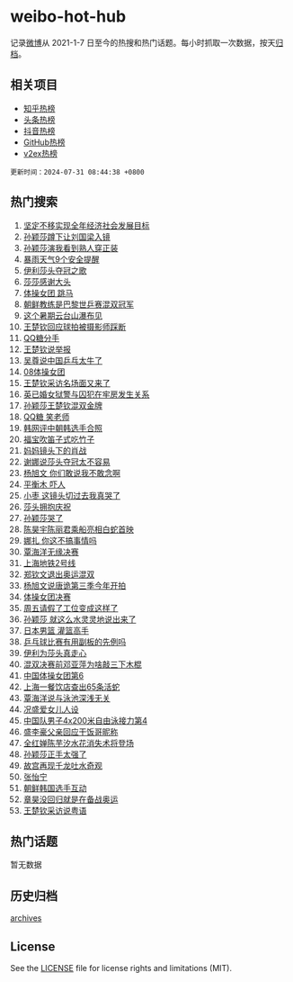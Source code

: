 # weibo-hot-hub

记录[微博](https://www.weibo.com)从 2021-1-7 日至今的热搜和热门话题。每小时抓取一次数据，按天[归档](archives)。

## 相关项目

- [知乎热榜](https://github.com/lonnyzhang423/zhihu-hot-hub)
- [头条热榜](https://github.com/lonnyzhang423/toutiao-hot-hub)
- [抖音热榜](https://github.com/lonnyzhang423/douyin-hot-hub)
- [GitHub热榜](https://github.com/lonnyzhang423/github-hot-hub)
- [v2ex热榜](https://github.com/lonnyzhang423/v2ex-hot-hub)


`更新时间：2024-07-31 08:44:38 +0800`

## 热门搜索

1. [坚定不移实现全年经济社会发展目标](https://m.weibo.cn/search?containerid=100103type%3D1%26t%3D10%26q%3D%23%E5%9D%9A%E5%AE%9A%E4%B8%8D%E7%A7%BB%E5%AE%9E%E7%8E%B0%E5%85%A8%E5%B9%B4%E7%BB%8F%E6%B5%8E%E7%A4%BE%E4%BC%9A%E5%8F%91%E5%B1%95%E7%9B%AE%E6%A0%87%23&stream_entry_id=51&isnewpage=1&extparam=seat%3D1%26pos%3D0%26q%3D%2523%25E5%259D%259A%25E5%25AE%259A%25E4%25B8%258D%25E7%25A7%25BB%25E5%25AE%259E%25E7%258E%25B0%25E5%2585%25A8%25E5%25B9%25B4%25E7%25BB%258F%25E6%25B5%258E%25E7%25A4%25BE%25E4%25BC%259A%25E5%258F%2591%25E5%25B1%2595%25E7%259B%25AE%25E6%25A0%2587%2523%26stream_entry_id%3D51%26dgr%3D0%26c_type%3D51%26filter_type%3Drealtimehot%26cate%3D10103%26display_time%3D1722386677%26pre_seqid%3D17223866770900943808)
1. [孙颖莎蹲下让刘国梁入镜](https://m.weibo.cn/search?containerid=100103type%3D1%26t%3D10%26q%3D%23%E5%AD%99%E9%A2%96%E8%8E%8E%E8%B9%B2%E4%B8%8B%E8%AE%A9%E5%88%98%E5%9B%BD%E6%A2%81%E5%85%A5%E9%95%9C%23&stream_entry_id=31&isnewpage=1&extparam=seat%3D1%26pos%3D0%26q%3D%2523%25E5%25AD%2599%25E9%25A2%2596%25E8%258E%258E%25E8%25B9%25B2%25E4%25B8%258B%25E8%25AE%25A9%25E5%2588%2598%25E5%259B%25BD%25E6%25A2%2581%25E5%2585%25A5%25E9%2595%259C%2523%26c_type%3D31%26realpos%3D1%26cate%3D5001%26band_rank%3D1%26stream_entry_id%3D31%26flag%3D1%26filter_type%3Drealtimehot%26lcate%3D5001%26dgr%3D0%26display_time%3D1722386677%26pre_seqid%3D17223866770900943808)
1. [孙颖莎演我看到熟人穿正装](https://m.weibo.cn/search?containerid=100103type%3D1%26t%3D10%26q%3D%23%E5%AD%99%E9%A2%96%E8%8E%8E%E6%BC%94%E6%88%91%E7%9C%8B%E5%88%B0%E7%86%9F%E4%BA%BA%E7%A9%BF%E6%AD%A3%E8%A3%85%23&stream_entry_id=31&isnewpage=1&extparam=seat%3D1%26pos%3D1%26q%3D%2523%25E5%25AD%2599%25E9%25A2%2596%25E8%258E%258E%25E6%25BC%2594%25E6%2588%2591%25E7%259C%258B%25E5%2588%25B0%25E7%2586%259F%25E4%25BA%25BA%25E7%25A9%25BF%25E6%25AD%25A3%25E8%25A3%2585%2523%26c_type%3D31%26realpos%3D2%26cate%3D5001%26band_rank%3D2%26stream_entry_id%3D31%26flag%3D1%26filter_type%3Drealtimehot%26lcate%3D5001%26dgr%3D0%26display_time%3D1722386677%26pre_seqid%3D17223866770900943808)
1. [暴雨天气9个安全提醒](https://m.weibo.cn/search?containerid=100103type%3D1%26t%3D10%26q%3D%23%E6%9A%B4%E9%9B%A8%E5%A4%A9%E6%B0%949%E4%B8%AA%E5%AE%89%E5%85%A8%E6%8F%90%E9%86%92%23&stream_entry_id=31&isnewpage=1&extparam=seat%3D1%26pos%3D2%26q%3D%2523%25E6%259A%25B4%25E9%259B%25A8%25E5%25A4%25A9%25E6%25B0%25949%25E4%25B8%25AA%25E5%25AE%2589%25E5%2585%25A8%25E6%258F%2590%25E9%2586%2592%2523%26c_type%3D31%26realpos%3D3%26cate%3D5001%26band_rank%3D3%26stream_entry_id%3D31%26flag%3D0%26filter_type%3Drealtimehot%26lcate%3D5001%26dgr%3D0%26display_time%3D1722386677%26pre_seqid%3D17223866770900943808)
1. [伊利莎头夺冠之歌](https://m.weibo.cn/search?containerid=100103type%3D1%26t%3D10%26q%3D%23%E4%BC%8A%E5%88%A9%E8%8E%8E%E5%A4%B4%E5%A4%BA%E5%86%A0%E4%B9%8B%E6%AD%8C%23&stream_entry_id=31&isnewpage=1&extparam=seat%3D1%26pos%3D3%26filter_type%3Drealtimehot%26dgr%3D0%26adid%3D248684%26cate%3D5001%26band_rank%3D4%26q%3D%2523%25E4%25BC%258A%25E5%2588%25A9%25E8%258E%258E%25E5%25A4%25B4%25E5%25A4%25BA%25E5%2586%25A0%25E4%25B9%258B%25E6%25AD%258C%2523%26stream_entry_id%3D31%26topic_ad%3D1%26is_ad_pos%3D1%26lcate%3D5001%26c_type%3D31%26display_time%3D1722386677%26pre_seqid%3D17223866770900943808)
1. [莎莎感谢大头](https://m.weibo.cn/search?containerid=100103type%3D1%26t%3D10%26q%3D%23%E8%8E%8E%E8%8E%8E%E6%84%9F%E8%B0%A2%E5%A4%A7%E5%A4%B4%23&stream_entry_id=31&isnewpage=1&extparam=seat%3D1%26pos%3D4%26q%3D%2523%25E8%258E%258E%25E8%258E%258E%25E6%2584%259F%25E8%25B0%25A2%25E5%25A4%25A7%25E5%25A4%25B4%2523%26c_type%3D31%26realpos%3D4%26cate%3D5001%26band_rank%3D4%26stream_entry_id%3D31%26flag%3D2%26filter_type%3Drealtimehot%26lcate%3D5001%26dgr%3D0%26display_time%3D1722386677%26pre_seqid%3D17223866770900943808)
1. [体操女团 跳马](https://m.weibo.cn/search?containerid=100103type%3D1%26t%3D10%26q%3D%E4%BD%93%E6%93%8D%E5%A5%B3%E5%9B%A2+%E8%B7%B3%E9%A9%AC&stream_entry_id=31&isnewpage=1&extparam=seat%3D1%26pos%3D5%26q%3D%25E4%25BD%2593%25E6%2593%258D%25E5%25A5%25B3%25E5%259B%25A2%2520%25E8%25B7%25B3%25E9%25A9%25AC%26c_type%3D31%26realpos%3D5%26cate%3D5001%26band_rank%3D5%26stream_entry_id%3D31%26flag%3D2%26filter_type%3Drealtimehot%26lcate%3D5001%26dgr%3D0%26display_time%3D1722386677%26pre_seqid%3D17223866770900943808)
1. [朝鲜教练是巴黎世乒赛混双冠军](https://m.weibo.cn/search?containerid=100103type%3D1%26t%3D10%26q%3D%23%E6%9C%9D%E9%B2%9C%E6%95%99%E7%BB%83%E6%98%AF%E5%B7%B4%E9%BB%8E%E4%B8%96%E4%B9%92%E8%B5%9B%E6%B7%B7%E5%8F%8C%E5%86%A0%E5%86%9B%23&stream_entry_id=31&isnewpage=1&extparam=seat%3D1%26pos%3D6%26q%3D%2523%25E6%259C%259D%25E9%25B2%259C%25E6%2595%2599%25E7%25BB%2583%25E6%2598%25AF%25E5%25B7%25B4%25E9%25BB%258E%25E4%25B8%2596%25E4%25B9%2592%25E8%25B5%259B%25E6%25B7%25B7%25E5%258F%258C%25E5%2586%25A0%25E5%2586%259B%2523%26c_type%3D31%26realpos%3D6%26cate%3D5001%26band_rank%3D6%26stream_entry_id%3D31%26flag%3D2%26filter_type%3Drealtimehot%26lcate%3D5001%26dgr%3D0%26display_time%3D1722386677%26pre_seqid%3D17223866770900943808)
1. [这个暑期云台山瀑布见](https://m.weibo.cn/search?containerid=100103type%3D1%26t%3D10%26q%3D%23%E8%BF%99%E4%B8%AA%E6%9A%91%E6%9C%9F%E4%BA%91%E5%8F%B0%E5%B1%B1%E7%80%91%E5%B8%83%E8%A7%81%23&stream_entry_id=31&isnewpage=1&extparam=seat%3D1%26pos%3D7%26filter_type%3Drealtimehot%26dgr%3D0%26adid%3D248626%26cate%3D5001%26band_rank%3D7%26q%3D%2523%25E8%25BF%2599%25E4%25B8%25AA%25E6%259A%2591%25E6%259C%259F%25E4%25BA%2591%25E5%258F%25B0%25E5%25B1%25B1%25E7%2580%2591%25E5%25B8%2583%25E8%25A7%2581%2523%26stream_entry_id%3D31%26topic_ad%3D1%26is_ad_pos%3D1%26lcate%3D5001%26c_type%3D31%26display_time%3D1722386677%26pre_seqid%3D17223866770900943808)
1. [王楚钦回应球拍被摄影师踩断](https://m.weibo.cn/search?containerid=100103type%3D1%26t%3D10%26q%3D%23%E7%8E%8B%E6%A5%9A%E9%92%A6%E5%9B%9E%E5%BA%94%E7%90%83%E6%8B%8D%E8%A2%AB%E6%91%84%E5%BD%B1%E5%B8%88%E8%B8%A9%E6%96%AD%23&stream_entry_id=31&isnewpage=1&extparam=seat%3D1%26pos%3D8%26q%3D%2523%25E7%258E%258B%25E6%25A5%259A%25E9%2592%25A6%25E5%259B%259E%25E5%25BA%2594%25E7%2590%2583%25E6%258B%258D%25E8%25A2%25AB%25E6%2591%2584%25E5%25BD%25B1%25E5%25B8%2588%25E8%25B8%25A9%25E6%2596%25AD%2523%26c_type%3D31%26realpos%3D7%26cate%3D5001%26band_rank%3D7%26stream_entry_id%3D31%26flag%3D2%26filter_type%3Drealtimehot%26lcate%3D5001%26dgr%3D0%26display_time%3D1722386677%26pre_seqid%3D17223866770900943808)
1. [QQ糖分手](https://m.weibo.cn/search?containerid=100103type%3D1%26t%3D10%26q%3DQQ%E7%B3%96%E5%88%86%E6%89%8B&stream_entry_id=31&isnewpage=1&extparam=seat%3D1%26pos%3D9%26q%3DQQ%25E7%25B3%2596%25E5%2588%2586%25E6%2589%258B%26c_type%3D31%26realpos%3D8%26cate%3D5001%26band_rank%3D8%26stream_entry_id%3D31%26flag%3D2%26filter_type%3Drealtimehot%26lcate%3D5001%26dgr%3D0%26display_time%3D1722386677%26pre_seqid%3D17223866770900943808)
1. [王楚钦说举报](https://m.weibo.cn/search?containerid=100103type%3D1%26t%3D10%26q%3D%23%E7%8E%8B%E6%A5%9A%E9%92%A6%E8%AF%B4%E4%B8%BE%E6%8A%A5%23&stream_entry_id=31&isnewpage=1&extparam=seat%3D1%26pos%3D10%26q%3D%2523%25E7%258E%258B%25E6%25A5%259A%25E9%2592%25A6%25E8%25AF%25B4%25E4%25B8%25BE%25E6%258A%25A5%2523%26c_type%3D31%26realpos%3D9%26cate%3D5001%26band_rank%3D9%26stream_entry_id%3D31%26flag%3D2%26filter_type%3Drealtimehot%26lcate%3D5001%26dgr%3D0%26display_time%3D1722386677%26pre_seqid%3D17223866770900943808)
1. [吴尊说中国乒乓太牛了](https://m.weibo.cn/search?containerid=100103type%3D1%26t%3D10%26q%3D%23%E5%90%B4%E5%B0%8A%E8%AF%B4%E4%B8%AD%E5%9B%BD%E4%B9%92%E4%B9%93%E5%A4%AA%E7%89%9B%E4%BA%86%23&stream_entry_id=31&isnewpage=1&extparam=seat%3D1%26pos%3D11%26q%3D%2523%25E5%2590%25B4%25E5%25B0%258A%25E8%25AF%25B4%25E4%25B8%25AD%25E5%259B%25BD%25E4%25B9%2592%25E4%25B9%2593%25E5%25A4%25AA%25E7%2589%259B%25E4%25BA%2586%2523%26c_type%3D31%26realpos%3D10%26cate%3D5001%26band_rank%3D10%26stream_entry_id%3D31%26flag%3D1%26filter_type%3Drealtimehot%26lcate%3D5001%26dgr%3D0%26display_time%3D1722386677%26pre_seqid%3D17223866770900943808)
1. [08体操女团](https://m.weibo.cn/search?containerid=100103type%3D1%26t%3D10%26q%3D%2308%E4%BD%93%E6%93%8D%E5%A5%B3%E5%9B%A2%23&stream_entry_id=31&isnewpage=1&extparam=seat%3D1%26pos%3D12%26q%3D%252308%25E4%25BD%2593%25E6%2593%258D%25E5%25A5%25B3%25E5%259B%25A2%2523%26c_type%3D31%26realpos%3D11%26cate%3D5001%26band_rank%3D11%26stream_entry_id%3D31%26flag%3D1%26filter_type%3Drealtimehot%26lcate%3D5001%26dgr%3D0%26display_time%3D1722386677%26pre_seqid%3D17223866770900943808)
1. [王楚钦采访名场面又来了](https://m.weibo.cn/search?containerid=100103type%3D1%26t%3D10%26q%3D%23%E7%8E%8B%E6%A5%9A%E9%92%A6%E9%87%87%E8%AE%BF%E5%90%8D%E5%9C%BA%E9%9D%A2%E5%8F%88%E6%9D%A5%E4%BA%86%23&stream_entry_id=31&isnewpage=1&extparam=seat%3D1%26pos%3D13%26q%3D%2523%25E7%258E%258B%25E6%25A5%259A%25E9%2592%25A6%25E9%2587%2587%25E8%25AE%25BF%25E5%2590%258D%25E5%259C%25BA%25E9%259D%25A2%25E5%258F%2588%25E6%259D%25A5%25E4%25BA%2586%2523%26c_type%3D31%26realpos%3D12%26cate%3D5001%26band_rank%3D12%26stream_entry_id%3D31%26flag%3D2%26filter_type%3Drealtimehot%26lcate%3D5001%26dgr%3D0%26display_time%3D1722386677%26pre_seqid%3D17223866770900943808)
1. [英已婚女狱警与囚犯在牢房发生关系](https://m.weibo.cn/search?containerid=100103type%3D1%26t%3D10%26q%3D%23%E8%8B%B1%E5%B7%B2%E5%A9%9A%E5%A5%B3%E7%8B%B1%E8%AD%A6%E4%B8%8E%E5%9B%9A%E7%8A%AF%E5%9C%A8%E7%89%A2%E6%88%BF%E5%8F%91%E7%94%9F%E5%85%B3%E7%B3%BB%23&stream_entry_id=31&isnewpage=1&extparam=seat%3D1%26pos%3D14%26q%3D%2523%25E8%258B%25B1%25E5%25B7%25B2%25E5%25A9%259A%25E5%25A5%25B3%25E7%258B%25B1%25E8%25AD%25A6%25E4%25B8%258E%25E5%259B%259A%25E7%258A%25AF%25E5%259C%25A8%25E7%2589%25A2%25E6%2588%25BF%25E5%258F%2591%25E7%2594%259F%25E5%2585%25B3%25E7%25B3%25BB%2523%26c_type%3D31%26realpos%3D13%26cate%3D5001%26band_rank%3D13%26stream_entry_id%3D31%26flag%3D2%26filter_type%3Drealtimehot%26lcate%3D5001%26dgr%3D0%26display_time%3D1722386677%26pre_seqid%3D17223866770900943808)
1. [孙颖莎王楚钦混双金牌](https://m.weibo.cn/search?containerid=100103type%3D1%26t%3D10%26q%3D%23%E5%AD%99%E9%A2%96%E8%8E%8E%E7%8E%8B%E6%A5%9A%E9%92%A6%E6%B7%B7%E5%8F%8C%E9%87%91%E7%89%8C%23&stream_entry_id=31&isnewpage=1&extparam=seat%3D1%26pos%3D15%26q%3D%2523%25E5%25AD%2599%25E9%25A2%2596%25E8%258E%258E%25E7%258E%258B%25E6%25A5%259A%25E9%2592%25A6%25E6%25B7%25B7%25E5%258F%258C%25E9%2587%2591%25E7%2589%258C%2523%26c_type%3D31%26realpos%3D14%26cate%3D5001%26band_rank%3D14%26stream_entry_id%3D31%26flag%3D0%26filter_type%3Drealtimehot%26lcate%3D5001%26dgr%3D0%26display_time%3D1722386677%26pre_seqid%3D17223866770900943808)
1. [QQ糖 笑老师](https://m.weibo.cn/search?containerid=100103type%3D1%26t%3D10%26q%3DQQ%E7%B3%96+%E7%AC%91%E8%80%81%E5%B8%88&stream_entry_id=31&isnewpage=1&extparam=seat%3D1%26pos%3D16%26q%3DQQ%25E7%25B3%2596%2520%25E7%25AC%2591%25E8%2580%2581%25E5%25B8%2588%26c_type%3D31%26realpos%3D15%26cate%3D5001%26band_rank%3D15%26stream_entry_id%3D31%26flag%3D1%26filter_type%3Drealtimehot%26lcate%3D5001%26dgr%3D0%26display_time%3D1722386677%26pre_seqid%3D17223866770900943808)
1. [韩网评中朝韩选手合照](https://m.weibo.cn/search?containerid=100103type%3D1%26t%3D10%26q%3D%E9%9F%A9%E7%BD%91%E8%AF%84%E4%B8%AD%E6%9C%9D%E9%9F%A9%E9%80%89%E6%89%8B%E5%90%88%E7%85%A7&stream_entry_id=31&isnewpage=1&extparam=seat%3D1%26pos%3D17%26q%3D%25E9%259F%25A9%25E7%25BD%2591%25E8%25AF%2584%25E4%25B8%25AD%25E6%259C%259D%25E9%259F%25A9%25E9%2580%2589%25E6%2589%258B%25E5%2590%2588%25E7%2585%25A7%26c_type%3D31%26realpos%3D16%26cate%3D5001%26band_rank%3D16%26stream_entry_id%3D31%26flag%3D1%26filter_type%3Drealtimehot%26lcate%3D5001%26dgr%3D0%26display_time%3D1722386677%26pre_seqid%3D17223866770900943808)
1. [福宝吹笛子式吃竹子](https://m.weibo.cn/search?containerid=100103type%3D1%26t%3D10%26q%3D%23%E7%A6%8F%E5%AE%9D%E5%90%B9%E7%AC%9B%E5%AD%90%E5%BC%8F%E5%90%83%E7%AB%B9%E5%AD%90%23&stream_entry_id=31&isnewpage=1&extparam=seat%3D1%26pos%3D18%26q%3D%2523%25E7%25A6%258F%25E5%25AE%259D%25E5%2590%25B9%25E7%25AC%259B%25E5%25AD%2590%25E5%25BC%258F%25E5%2590%2583%25E7%25AB%25B9%25E5%25AD%2590%2523%26c_type%3D31%26realpos%3D17%26cate%3D5001%26band_rank%3D17%26stream_entry_id%3D31%26flag%3D32768%26filter_type%3Drealtimehot%26lcate%3D5001%26dgr%3D0%26display_time%3D1722386677%26pre_seqid%3D17223866770900943808)
1. [妈妈镜头下的肖战](https://m.weibo.cn/search?containerid=100103type%3D1%26t%3D10%26q%3D%23%E5%A6%88%E5%A6%88%E9%95%9C%E5%A4%B4%E4%B8%8B%E7%9A%84%E8%82%96%E6%88%98%23&stream_entry_id=31&isnewpage=1&extparam=seat%3D1%26pos%3D19%26q%3D%2523%25E5%25A6%2588%25E5%25A6%2588%25E9%2595%259C%25E5%25A4%25B4%25E4%25B8%258B%25E7%259A%2584%25E8%2582%2596%25E6%2588%2598%2523%26c_type%3D31%26realpos%3D18%26cate%3D5001%26band_rank%3D18%26stream_entry_id%3D31%26flag%3D0%26filter_type%3Drealtimehot%26lcate%3D5001%26dgr%3D0%26display_time%3D1722386677%26pre_seqid%3D17223866770900943808)
1. [谢娜说莎头夺冠太不容易](https://m.weibo.cn/search?containerid=100103type%3D1%26t%3D10%26q%3D%23%E8%B0%A2%E5%A8%9C%E8%AF%B4%E8%8E%8E%E5%A4%B4%E5%A4%BA%E5%86%A0%E5%A4%AA%E4%B8%8D%E5%AE%B9%E6%98%93%23&stream_entry_id=31&isnewpage=1&extparam=seat%3D1%26pos%3D20%26q%3D%2523%25E8%25B0%25A2%25E5%25A8%259C%25E8%25AF%25B4%25E8%258E%258E%25E5%25A4%25B4%25E5%25A4%25BA%25E5%2586%25A0%25E5%25A4%25AA%25E4%25B8%258D%25E5%25AE%25B9%25E6%2598%2593%2523%26c_type%3D31%26realpos%3D19%26cate%3D5001%26band_rank%3D19%26stream_entry_id%3D31%26flag%3D0%26filter_type%3Drealtimehot%26lcate%3D5001%26dgr%3D0%26display_time%3D1722386677%26pre_seqid%3D17223866770900943808)
1. [杨旭文 你们敢说我不敢念啊](https://m.weibo.cn/search?containerid=100103type%3D1%26t%3D10%26q%3D%E6%9D%A8%E6%97%AD%E6%96%87+%E4%BD%A0%E4%BB%AC%E6%95%A2%E8%AF%B4%E6%88%91%E4%B8%8D%E6%95%A2%E5%BF%B5%E5%95%8A&stream_entry_id=31&isnewpage=1&extparam=seat%3D1%26pos%3D21%26q%3D%25E6%259D%25A8%25E6%2597%25AD%25E6%2596%2587%2520%25E4%25BD%25A0%25E4%25BB%25AC%25E6%2595%25A2%25E8%25AF%25B4%25E6%2588%2591%25E4%25B8%258D%25E6%2595%25A2%25E5%25BF%25B5%25E5%2595%258A%26c_type%3D31%26realpos%3D20%26cate%3D5001%26band_rank%3D20%26stream_entry_id%3D31%26flag%3D0%26filter_type%3Drealtimehot%26lcate%3D5001%26dgr%3D0%26display_time%3D1722386677%26pre_seqid%3D17223866770900943808)
1. [平衡木 吓人](https://m.weibo.cn/search?containerid=100103type%3D1%26t%3D10%26q%3D%E5%B9%B3%E8%A1%A1%E6%9C%A8+%E5%90%93%E4%BA%BA&stream_entry_id=31&isnewpage=1&extparam=seat%3D1%26pos%3D22%26q%3D%25E5%25B9%25B3%25E8%25A1%25A1%25E6%259C%25A8%2520%25E5%2590%2593%25E4%25BA%25BA%26c_type%3D31%26realpos%3D21%26cate%3D5001%26band_rank%3D21%26stream_entry_id%3D31%26flag%3D2%26filter_type%3Drealtimehot%26lcate%3D5001%26dgr%3D0%26display_time%3D1722386677%26pre_seqid%3D17223866770900943808)
1. [小枣 这镜头切过去我真哭了](https://m.weibo.cn/search?containerid=100103type%3D1%26t%3D10%26q%3D%E5%B0%8F%E6%9E%A3+%E8%BF%99%E9%95%9C%E5%A4%B4%E5%88%87%E8%BF%87%E5%8E%BB%E6%88%91%E7%9C%9F%E5%93%AD%E4%BA%86&stream_entry_id=31&isnewpage=1&extparam=seat%3D1%26pos%3D23%26q%3D%25E5%25B0%258F%25E6%259E%25A3%2520%25E8%25BF%2599%25E9%2595%259C%25E5%25A4%25B4%25E5%2588%2587%25E8%25BF%2587%25E5%258E%25BB%25E6%2588%2591%25E7%259C%259F%25E5%2593%25AD%25E4%25BA%2586%26c_type%3D31%26realpos%3D22%26cate%3D5001%26band_rank%3D22%26stream_entry_id%3D31%26flag%3D0%26filter_type%3Drealtimehot%26lcate%3D5001%26dgr%3D0%26display_time%3D1722386677%26pre_seqid%3D17223866770900943808)
1. [莎头拥抱庆祝](https://m.weibo.cn/search?containerid=100103type%3D1%26t%3D10%26q%3D%E8%8E%8E%E5%A4%B4%E6%8B%A5%E6%8A%B1%E5%BA%86%E7%A5%9D&stream_entry_id=31&isnewpage=1&extparam=seat%3D1%26pos%3D24%26q%3D%25E8%258E%258E%25E5%25A4%25B4%25E6%258B%25A5%25E6%258A%25B1%25E5%25BA%2586%25E7%25A5%259D%26c_type%3D31%26realpos%3D23%26cate%3D5001%26band_rank%3D23%26stream_entry_id%3D31%26flag%3D0%26filter_type%3Drealtimehot%26lcate%3D5001%26dgr%3D0%26display_time%3D1722386677%26pre_seqid%3D17223866770900943808)
1. [孙颖莎哭了](https://m.weibo.cn/search?containerid=100103type%3D1%26t%3D10%26q%3D%23%E5%AD%99%E9%A2%96%E8%8E%8E%E5%93%AD%E4%BA%86%23&stream_entry_id=31&isnewpage=1&extparam=seat%3D1%26pos%3D25%26q%3D%2523%25E5%25AD%2599%25E9%25A2%2596%25E8%258E%258E%25E5%2593%25AD%25E4%25BA%2586%2523%26c_type%3D31%26realpos%3D24%26cate%3D5001%26band_rank%3D24%26stream_entry_id%3D31%26flag%3D0%26filter_type%3Drealtimehot%26lcate%3D5001%26dgr%3D0%26display_time%3D1722386677%26pre_seqid%3D17223866770900943808)
1. [陈昊宇陈丽君乘船亮相白蛇首映](https://m.weibo.cn/search?containerid=100103type%3D1%26t%3D10%26q%3D%23%E9%99%88%E6%98%8A%E5%AE%87%E9%99%88%E4%B8%BD%E5%90%9B%E4%B9%98%E8%88%B9%E4%BA%AE%E7%9B%B8%E7%99%BD%E8%9B%87%E9%A6%96%E6%98%A0%23&stream_entry_id=31&isnewpage=1&extparam=seat%3D1%26pos%3D26%26q%3D%2523%25E9%2599%2588%25E6%2598%258A%25E5%25AE%2587%25E9%2599%2588%25E4%25B8%25BD%25E5%2590%259B%25E4%25B9%2598%25E8%2588%25B9%25E4%25BA%25AE%25E7%259B%25B8%25E7%2599%25BD%25E8%259B%2587%25E9%25A6%2596%25E6%2598%25A0%2523%26c_type%3D31%26realpos%3D25%26cate%3D5001%26band_rank%3D25%26stream_entry_id%3D31%26flag%3D1%26filter_type%3Drealtimehot%26lcate%3D5001%26dgr%3D0%26display_time%3D1722386677%26pre_seqid%3D17223866770900943808)
1. [娜扎 你这不搞事情吗](https://m.weibo.cn/search?containerid=100103type%3D1%26t%3D10%26q%3D%E5%A8%9C%E6%89%8E+%E4%BD%A0%E8%BF%99%E4%B8%8D%E6%90%9E%E4%BA%8B%E6%83%85%E5%90%97&stream_entry_id=31&isnewpage=1&extparam=seat%3D1%26pos%3D27%26q%3D%25E5%25A8%259C%25E6%2589%258E%2520%25E4%25BD%25A0%25E8%25BF%2599%25E4%25B8%258D%25E6%2590%259E%25E4%25BA%258B%25E6%2583%2585%25E5%2590%2597%26c_type%3D31%26realpos%3D26%26cate%3D5001%26band_rank%3D26%26stream_entry_id%3D31%26flag%3D0%26filter_type%3Drealtimehot%26lcate%3D5001%26dgr%3D0%26display_time%3D1722386677%26pre_seqid%3D17223866770900943808)
1. [覃海洋无缘决赛](https://m.weibo.cn/search?containerid=100103type%3D1%26t%3D10%26q%3D%23%E8%A6%83%E6%B5%B7%E6%B4%8B%E6%97%A0%E7%BC%98%E5%86%B3%E8%B5%9B%23&stream_entry_id=31&isnewpage=1&extparam=seat%3D1%26pos%3D28%26q%3D%2523%25E8%25A6%2583%25E6%25B5%25B7%25E6%25B4%258B%25E6%2597%25A0%25E7%25BC%2598%25E5%2586%25B3%25E8%25B5%259B%2523%26c_type%3D31%26realpos%3D27%26cate%3D5001%26band_rank%3D27%26stream_entry_id%3D31%26flag%3D0%26filter_type%3Drealtimehot%26lcate%3D5001%26dgr%3D0%26display_time%3D1722386677%26pre_seqid%3D17223866770900943808)
1. [上海地铁2号线](https://m.weibo.cn/search?containerid=100103type%3D1%26t%3D10%26q%3D%23%E4%B8%8A%E6%B5%B7%E5%9C%B0%E9%93%812%E5%8F%B7%E7%BA%BF%23&stream_entry_id=31&isnewpage=1&extparam=seat%3D1%26pos%3D29%26q%3D%2523%25E4%25B8%258A%25E6%25B5%25B7%25E5%259C%25B0%25E9%2593%25812%25E5%258F%25B7%25E7%25BA%25BF%2523%26c_type%3D31%26realpos%3D28%26cate%3D5001%26band_rank%3D28%26stream_entry_id%3D31%26flag%3D1%26filter_type%3Drealtimehot%26lcate%3D5001%26dgr%3D0%26display_time%3D1722386677%26pre_seqid%3D17223866770900943808)
1. [郑钦文退出奥运混双](https://m.weibo.cn/search?containerid=100103type%3D1%26t%3D10%26q%3D%23%E9%83%91%E9%92%A6%E6%96%87%E9%80%80%E5%87%BA%E5%A5%A5%E8%BF%90%E6%B7%B7%E5%8F%8C%23&stream_entry_id=31&isnewpage=1&extparam=seat%3D1%26pos%3D30%26q%3D%2523%25E9%2583%2591%25E9%2592%25A6%25E6%2596%2587%25E9%2580%2580%25E5%2587%25BA%25E5%25A5%25A5%25E8%25BF%2590%25E6%25B7%25B7%25E5%258F%258C%2523%26c_type%3D31%26realpos%3D29%26cate%3D5001%26band_rank%3D29%26stream_entry_id%3D31%26flag%3D0%26filter_type%3Drealtimehot%26lcate%3D5001%26dgr%3D0%26display_time%3D1722386677%26pre_seqid%3D17223866770900943808)
1. [杨旭文说唐诡第三季今年开拍](https://m.weibo.cn/search?containerid=100103type%3D1%26t%3D10%26q%3D%E6%9D%A8%E6%97%AD%E6%96%87%E8%AF%B4%E5%94%90%E8%AF%A1%E7%AC%AC%E4%B8%89%E5%AD%A3%E4%BB%8A%E5%B9%B4%E5%BC%80%E6%8B%8D&stream_entry_id=31&isnewpage=1&extparam=seat%3D1%26pos%3D31%26q%3D%25E6%259D%25A8%25E6%2597%25AD%25E6%2596%2587%25E8%25AF%25B4%25E5%2594%2590%25E8%25AF%25A1%25E7%25AC%25AC%25E4%25B8%2589%25E5%25AD%25A3%25E4%25BB%258A%25E5%25B9%25B4%25E5%25BC%2580%25E6%258B%258D%26c_type%3D31%26realpos%3D30%26cate%3D5001%26band_rank%3D30%26stream_entry_id%3D31%26flag%3D0%26filter_type%3Drealtimehot%26lcate%3D5001%26dgr%3D0%26display_time%3D1722386677%26pre_seqid%3D17223866770900943808)
1. [体操女团决赛](https://m.weibo.cn/search?containerid=100103type%3D1%26t%3D10%26q%3D%23%E4%BD%93%E6%93%8D%E5%A5%B3%E5%9B%A2%E5%86%B3%E8%B5%9B%23&stream_entry_id=31&isnewpage=1&extparam=seat%3D1%26pos%3D32%26q%3D%2523%25E4%25BD%2593%25E6%2593%258D%25E5%25A5%25B3%25E5%259B%25A2%25E5%2586%25B3%25E8%25B5%259B%2523%26c_type%3D31%26realpos%3D31%26cate%3D5001%26band_rank%3D31%26stream_entry_id%3D31%26flag%3D0%26filter_type%3Drealtimehot%26lcate%3D5001%26dgr%3D0%26display_time%3D1722386677%26pre_seqid%3D17223866770900943808)
1. [周五请假了工位变成这样了](https://m.weibo.cn/search?containerid=100103type%3D1%26t%3D10%26q%3D%23%E5%91%A8%E4%BA%94%E8%AF%B7%E5%81%87%E4%BA%86%E5%B7%A5%E4%BD%8D%E5%8F%98%E6%88%90%E8%BF%99%E6%A0%B7%E4%BA%86%23&stream_entry_id=31&isnewpage=1&extparam=seat%3D1%26pos%3D33%26q%3D%2523%25E5%2591%25A8%25E4%25BA%2594%25E8%25AF%25B7%25E5%2581%2587%25E4%25BA%2586%25E5%25B7%25A5%25E4%25BD%258D%25E5%258F%2598%25E6%2588%2590%25E8%25BF%2599%25E6%25A0%25B7%25E4%25BA%2586%2523%26c_type%3D31%26realpos%3D32%26cate%3D5001%26band_rank%3D32%26stream_entry_id%3D31%26flag%3D1%26filter_type%3Drealtimehot%26lcate%3D5001%26dgr%3D0%26display_time%3D1722386677%26pre_seqid%3D17223866770900943808)
1. [孙颖莎 就这么水灵灵地说出来了](https://m.weibo.cn/search?containerid=100103type%3D1%26t%3D10%26q%3D%E5%AD%99%E9%A2%96%E8%8E%8E+%E5%B0%B1%E8%BF%99%E4%B9%88%E6%B0%B4%E7%81%B5%E7%81%B5%E5%9C%B0%E8%AF%B4%E5%87%BA%E6%9D%A5%E4%BA%86&stream_entry_id=31&isnewpage=1&extparam=seat%3D1%26pos%3D34%26q%3D%25E5%25AD%2599%25E9%25A2%2596%25E8%258E%258E%2520%25E5%25B0%25B1%25E8%25BF%2599%25E4%25B9%2588%25E6%25B0%25B4%25E7%2581%25B5%25E7%2581%25B5%25E5%259C%25B0%25E8%25AF%25B4%25E5%2587%25BA%25E6%259D%25A5%25E4%25BA%2586%26c_type%3D31%26realpos%3D33%26cate%3D5001%26band_rank%3D33%26stream_entry_id%3D31%26flag%3D1%26filter_type%3Drealtimehot%26lcate%3D5001%26dgr%3D0%26display_time%3D1722386677%26pre_seqid%3D17223866770900943808)
1. [日本男篮 灌篮高手](https://m.weibo.cn/search?containerid=100103type%3D1%26t%3D10%26q%3D%E6%97%A5%E6%9C%AC%E7%94%B7%E7%AF%AE+%E7%81%8C%E7%AF%AE%E9%AB%98%E6%89%8B&stream_entry_id=31&isnewpage=1&extparam=seat%3D1%26pos%3D35%26q%3D%25E6%2597%25A5%25E6%259C%25AC%25E7%2594%25B7%25E7%25AF%25AE%2520%25E7%2581%258C%25E7%25AF%25AE%25E9%25AB%2598%25E6%2589%258B%26c_type%3D31%26realpos%3D34%26cate%3D5001%26band_rank%3D34%26stream_entry_id%3D31%26flag%3D1%26filter_type%3Drealtimehot%26lcate%3D5001%26dgr%3D0%26display_time%3D1722386677%26pre_seqid%3D17223866770900943808)
1. [乒乓球比赛有用副板的先例吗](https://m.weibo.cn/search?containerid=100103type%3D1%26t%3D10%26q%3D%23%E4%B9%92%E4%B9%93%E7%90%83%E6%AF%94%E8%B5%9B%E6%9C%89%E7%94%A8%E5%89%AF%E6%9D%BF%E7%9A%84%E5%85%88%E4%BE%8B%E5%90%97%23&stream_entry_id=31&isnewpage=1&extparam=seat%3D1%26pos%3D36%26q%3D%2523%25E4%25B9%2592%25E4%25B9%2593%25E7%2590%2583%25E6%25AF%2594%25E8%25B5%259B%25E6%259C%2589%25E7%2594%25A8%25E5%2589%25AF%25E6%259D%25BF%25E7%259A%2584%25E5%2585%2588%25E4%25BE%258B%25E5%2590%2597%2523%26c_type%3D31%26realpos%3D35%26cate%3D5001%26band_rank%3D35%26stream_entry_id%3D31%26flag%3D1%26filter_type%3Drealtimehot%26lcate%3D5001%26dgr%3D0%26display_time%3D1722386677%26pre_seqid%3D17223866770900943808)
1. [伊利为莎头真走心](https://m.weibo.cn/search?containerid=100103type%3D1%26t%3D10%26q%3D%23%E4%BC%8A%E5%88%A9%E4%B8%BA%E8%8E%8E%E5%A4%B4%E7%9C%9F%E8%B5%B0%E5%BF%83%23&stream_entry_id=31&isnewpage=1&extparam=seat%3D1%26pos%3D37%26q%3D%2523%25E4%25BC%258A%25E5%2588%25A9%25E4%25B8%25BA%25E8%258E%258E%25E5%25A4%25B4%25E7%259C%259F%25E8%25B5%25B0%25E5%25BF%2583%2523%26c_type%3D31%26adid%3D248627%26realpos%3D36%26cate%3D5001%26band_rank%3D36%26stream_entry_id%3D31%26flag%3D0%26filter_type%3Drealtimehot%26lcate%3D5001%26dgr%3D0%26display_time%3D1722386677%26pre_seqid%3D17223866770900943808)
1. [混双决赛前邓亚萍为啥敲三下木棍](https://m.weibo.cn/search?containerid=100103type%3D1%26t%3D10%26q%3D%23%E6%B7%B7%E5%8F%8C%E5%86%B3%E8%B5%9B%E5%89%8D%E9%82%93%E4%BA%9A%E8%90%8D%E4%B8%BA%E5%95%A5%E6%95%B2%E4%B8%89%E4%B8%8B%E6%9C%A8%E6%A3%8D%23&stream_entry_id=31&isnewpage=1&extparam=seat%3D1%26pos%3D38%26q%3D%2523%25E6%25B7%25B7%25E5%258F%258C%25E5%2586%25B3%25E8%25B5%259B%25E5%2589%258D%25E9%2582%2593%25E4%25BA%259A%25E8%2590%258D%25E4%25B8%25BA%25E5%2595%25A5%25E6%2595%25B2%25E4%25B8%2589%25E4%25B8%258B%25E6%259C%25A8%25E6%25A3%258D%2523%26c_type%3D31%26realpos%3D37%26cate%3D5001%26band_rank%3D37%26stream_entry_id%3D31%26flag%3D1%26filter_type%3Drealtimehot%26lcate%3D5001%26dgr%3D0%26display_time%3D1722386677%26pre_seqid%3D17223866770900943808)
1. [中国体操女团第6](https://m.weibo.cn/search?containerid=100103type%3D1%26t%3D10%26q%3D%23%E4%B8%AD%E5%9B%BD%E4%BD%93%E6%93%8D%E5%A5%B3%E5%9B%A2%E7%AC%AC6%23&stream_entry_id=31&isnewpage=1&extparam=seat%3D1%26pos%3D39%26q%3D%2523%25E4%25B8%25AD%25E5%259B%25BD%25E4%25BD%2593%25E6%2593%258D%25E5%25A5%25B3%25E5%259B%25A2%25E7%25AC%25AC6%2523%26c_type%3D31%26realpos%3D38%26cate%3D5001%26band_rank%3D38%26stream_entry_id%3D31%26flag%3D0%26filter_type%3Drealtimehot%26lcate%3D5001%26dgr%3D0%26display_time%3D1722386677%26pre_seqid%3D17223866770900943808)
1. [上海一餐饮店查出65条活蛇](https://m.weibo.cn/search?containerid=100103type%3D1%26t%3D10%26q%3D%23%E4%B8%8A%E6%B5%B7%E4%B8%80%E9%A4%90%E9%A5%AE%E5%BA%97%E6%9F%A5%E5%87%BA65%E6%9D%A1%E6%B4%BB%E8%9B%87%23&stream_entry_id=31&isnewpage=1&extparam=seat%3D1%26pos%3D40%26q%3D%2523%25E4%25B8%258A%25E6%25B5%25B7%25E4%25B8%2580%25E9%25A4%2590%25E9%25A5%25AE%25E5%25BA%2597%25E6%259F%25A5%25E5%2587%25BA65%25E6%259D%25A1%25E6%25B4%25BB%25E8%259B%2587%2523%26c_type%3D31%26realpos%3D39%26cate%3D5001%26band_rank%3D39%26stream_entry_id%3D31%26flag%3D1%26filter_type%3Drealtimehot%26lcate%3D5001%26dgr%3D0%26display_time%3D1722386677%26pre_seqid%3D17223866770900943808)
1. [覃海洋说与泳池深浅无关](https://m.weibo.cn/search?containerid=100103type%3D1%26t%3D10%26q%3D%23%E8%A6%83%E6%B5%B7%E6%B4%8B%E8%AF%B4%E4%B8%8E%E6%B3%B3%E6%B1%A0%E6%B7%B1%E6%B5%85%E6%97%A0%E5%85%B3%23&stream_entry_id=31&isnewpage=1&extparam=seat%3D1%26pos%3D41%26q%3D%2523%25E8%25A6%2583%25E6%25B5%25B7%25E6%25B4%258B%25E8%25AF%25B4%25E4%25B8%258E%25E6%25B3%25B3%25E6%25B1%25A0%25E6%25B7%25B1%25E6%25B5%2585%25E6%2597%25A0%25E5%2585%25B3%2523%26c_type%3D31%26realpos%3D40%26cate%3D5001%26band_rank%3D40%26stream_entry_id%3D31%26flag%3D1%26filter_type%3Drealtimehot%26lcate%3D5001%26dgr%3D0%26display_time%3D1722386677%26pre_seqid%3D17223866770900943808)
1. [况盛爱女儿人设](https://m.weibo.cn/search?containerid=100103type%3D1%26t%3D10%26q%3D%23%E5%86%B5%E7%9B%9B%E7%88%B1%E5%A5%B3%E5%84%BF%E4%BA%BA%E8%AE%BE%23&stream_entry_id=31&isnewpage=1&extparam=seat%3D1%26pos%3D42%26q%3D%2523%25E5%2586%25B5%25E7%259B%259B%25E7%2588%25B1%25E5%25A5%25B3%25E5%2584%25BF%25E4%25BA%25BA%25E8%25AE%25BE%2523%26c_type%3D31%26realpos%3D41%26cate%3D5001%26band_rank%3D41%26stream_entry_id%3D31%26flag%3D0%26filter_type%3Drealtimehot%26lcate%3D5001%26dgr%3D0%26display_time%3D1722386677%26pre_seqid%3D17223866770900943808)
1. [中国队男子4x200米自由泳接力第4](https://m.weibo.cn/search?containerid=100103type%3D1%26t%3D10%26q%3D%23%E4%B8%AD%E5%9B%BD%E9%98%9F%E7%94%B7%E5%AD%904x200%E7%B1%B3%E8%87%AA%E7%94%B1%E6%B3%B3%E6%8E%A5%E5%8A%9B%E7%AC%AC4%23&stream_entry_id=31&isnewpage=1&extparam=seat%3D1%26pos%3D43%26q%3D%2523%25E4%25B8%25AD%25E5%259B%25BD%25E9%2598%259F%25E7%2594%25B7%25E5%25AD%25904x200%25E7%25B1%25B3%25E8%2587%25AA%25E7%2594%25B1%25E6%25B3%25B3%25E6%258E%25A5%25E5%258A%259B%25E7%25AC%25AC4%2523%26c_type%3D31%26realpos%3D42%26cate%3D5001%26band_rank%3D42%26stream_entry_id%3D31%26flag%3D0%26filter_type%3Drealtimehot%26lcate%3D5001%26dgr%3D0%26display_time%3D1722386677%26pre_seqid%3D17223866770900943808)
1. [盛李豪父亲回应干饭哥昵称](https://m.weibo.cn/search?containerid=100103type%3D1%26t%3D10%26q%3D%23%E7%9B%9B%E6%9D%8E%E8%B1%AA%E7%88%B6%E4%BA%B2%E5%9B%9E%E5%BA%94%E5%B9%B2%E9%A5%AD%E5%93%A5%E6%98%B5%E7%A7%B0%23&stream_entry_id=31&isnewpage=1&extparam=seat%3D1%26pos%3D44%26q%3D%2523%25E7%259B%259B%25E6%259D%258E%25E8%25B1%25AA%25E7%2588%25B6%25E4%25BA%25B2%25E5%259B%259E%25E5%25BA%2594%25E5%25B9%25B2%25E9%25A5%25AD%25E5%2593%25A5%25E6%2598%25B5%25E7%25A7%25B0%2523%26c_type%3D31%26realpos%3D43%26cate%3D5001%26band_rank%3D43%26stream_entry_id%3D31%26flag%3D0%26filter_type%3Drealtimehot%26lcate%3D5001%26dgr%3D0%26display_time%3D1722386677%26pre_seqid%3D17223866770900943808)
1. [全红婵陈芋汐水花消失术将登场](https://m.weibo.cn/search?containerid=100103type%3D1%26t%3D10%26q%3D%23%E5%85%A8%E7%BA%A2%E5%A9%B5%E9%99%88%E8%8A%8B%E6%B1%90%E6%B0%B4%E8%8A%B1%E6%B6%88%E5%A4%B1%E6%9C%AF%E5%B0%86%E7%99%BB%E5%9C%BA%23&stream_entry_id=31&isnewpage=1&extparam=seat%3D1%26pos%3D45%26q%3D%2523%25E5%2585%25A8%25E7%25BA%25A2%25E5%25A9%25B5%25E9%2599%2588%25E8%258A%258B%25E6%25B1%2590%25E6%25B0%25B4%25E8%258A%25B1%25E6%25B6%2588%25E5%25A4%25B1%25E6%259C%25AF%25E5%25B0%2586%25E7%2599%25BB%25E5%259C%25BA%2523%26c_type%3D31%26realpos%3D44%26cate%3D5001%26band_rank%3D44%26stream_entry_id%3D31%26flag%3D1%26filter_type%3Drealtimehot%26lcate%3D5001%26dgr%3D0%26display_time%3D1722386677%26pre_seqid%3D17223866770900943808)
1. [孙颖莎正手太强了](https://m.weibo.cn/search?containerid=100103type%3D1%26t%3D10%26q%3D%E5%AD%99%E9%A2%96%E8%8E%8E%E6%AD%A3%E6%89%8B%E5%A4%AA%E5%BC%BA%E4%BA%86&stream_entry_id=31&isnewpage=1&extparam=seat%3D1%26pos%3D46%26q%3D%25E5%25AD%2599%25E9%25A2%2596%25E8%258E%258E%25E6%25AD%25A3%25E6%2589%258B%25E5%25A4%25AA%25E5%25BC%25BA%25E4%25BA%2586%26c_type%3D31%26realpos%3D45%26cate%3D5001%26band_rank%3D45%26stream_entry_id%3D31%26flag%3D0%26filter_type%3Drealtimehot%26lcate%3D5001%26dgr%3D0%26display_time%3D1722386677%26pre_seqid%3D17223866770900943808)
1. [故宫再现千龙吐水奇观](https://m.weibo.cn/search?containerid=100103type%3D1%26t%3D10%26q%3D%23%E6%95%85%E5%AE%AB%E5%86%8D%E7%8E%B0%E5%8D%83%E9%BE%99%E5%90%90%E6%B0%B4%E5%A5%87%E8%A7%82%23&stream_entry_id=31&isnewpage=1&extparam=seat%3D1%26pos%3D47%26q%3D%2523%25E6%2595%2585%25E5%25AE%25AB%25E5%2586%258D%25E7%258E%25B0%25E5%258D%2583%25E9%25BE%2599%25E5%2590%2590%25E6%25B0%25B4%25E5%25A5%2587%25E8%25A7%2582%2523%26c_type%3D31%26realpos%3D46%26cate%3D5001%26band_rank%3D46%26stream_entry_id%3D31%26flag%3D1%26filter_type%3Drealtimehot%26lcate%3D5001%26dgr%3D0%26display_time%3D1722386677%26pre_seqid%3D17223866770900943808)
1. [张怡宁](https://m.weibo.cn/search?containerid=100103type%3D1%26t%3D10%26q%3D%E5%BC%A0%E6%80%A1%E5%AE%81&stream_entry_id=31&isnewpage=1&extparam=seat%3D1%26pos%3D48%26q%3D%25E5%25BC%25A0%25E6%2580%25A1%25E5%25AE%2581%26c_type%3D31%26realpos%3D47%26cate%3D5001%26band_rank%3D47%26stream_entry_id%3D31%26flag%3D0%26filter_type%3Drealtimehot%26lcate%3D5001%26dgr%3D0%26display_time%3D1722386677%26pre_seqid%3D17223866770900943808)
1. [朝鲜韩国选手互动](https://m.weibo.cn/search?containerid=100103type%3D1%26t%3D10%26q%3D%23%E6%9C%9D%E9%B2%9C%E9%9F%A9%E5%9B%BD%E9%80%89%E6%89%8B%E4%BA%92%E5%8A%A8%23&stream_entry_id=31&isnewpage=1&extparam=seat%3D1%26pos%3D49%26q%3D%2523%25E6%259C%259D%25E9%25B2%259C%25E9%259F%25A9%25E5%259B%25BD%25E9%2580%2589%25E6%2589%258B%25E4%25BA%2592%25E5%258A%25A8%2523%26c_type%3D31%26realpos%3D48%26cate%3D5001%26band_rank%3D48%26stream_entry_id%3D31%26flag%3D0%26filter_type%3Drealtimehot%26lcate%3D5001%26dgr%3D0%26display_time%3D1722386677%26pre_seqid%3D17223866770900943808)
1. [章昊没回归就是在备战奥运](https://m.weibo.cn/search?containerid=100103type%3D1%26t%3D10%26q%3D%E7%AB%A0%E6%98%8A%E6%B2%A1%E5%9B%9E%E5%BD%92%E5%B0%B1%E6%98%AF%E5%9C%A8%E5%A4%87%E6%88%98%E5%A5%A5%E8%BF%90&stream_entry_id=31&isnewpage=1&extparam=seat%3D1%26pos%3D50%26q%3D%25E7%25AB%25A0%25E6%2598%258A%25E6%25B2%25A1%25E5%259B%259E%25E5%25BD%2592%25E5%25B0%25B1%25E6%2598%25AF%25E5%259C%25A8%25E5%25A4%2587%25E6%2588%2598%25E5%25A5%25A5%25E8%25BF%2590%26c_type%3D31%26realpos%3D49%26cate%3D5001%26band_rank%3D49%26stream_entry_id%3D31%26flag%3D0%26filter_type%3Drealtimehot%26lcate%3D5001%26dgr%3D0%26display_time%3D1722386677%26pre_seqid%3D17223866770900943808)
1. [王楚钦采访说粤语](https://m.weibo.cn/search?containerid=100103type%3D1%26t%3D10%26q%3D%23%E7%8E%8B%E6%A5%9A%E9%92%A6%E9%87%87%E8%AE%BF%E8%AF%B4%E7%B2%A4%E8%AF%AD%23&stream_entry_id=31&isnewpage=1&extparam=seat%3D1%26pos%3D51%26q%3D%2523%25E7%258E%258B%25E6%25A5%259A%25E9%2592%25A6%25E9%2587%2587%25E8%25AE%25BF%25E8%25AF%25B4%25E7%25B2%25A4%25E8%25AF%25AD%2523%26c_type%3D31%26realpos%3D50%26cate%3D5001%26band_rank%3D50%26stream_entry_id%3D31%26flag%3D1%26filter_type%3Drealtimehot%26lcate%3D5001%26dgr%3D0%26display_time%3D1722386677%26pre_seqid%3D17223866770900943808)

## 热门话题

暂无数据

## 历史归档

[archives](archives)

## License

See the [LICENSE](LICENSE) file for license rights and limitations (MIT).
